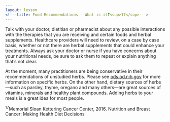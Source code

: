 ```yaml
---
layout: lesson
<!---title: Food Recommendations - What is it?<sup>17</sup>--->
---
```


Talk with your doctor, dietitian or pharmacist about any possible interactions with the therapies that you are receiving and certain foods and herbal supplements. Healthcare providers will need to review, on a case by case basis, whether or not there are herbal supplements that could enhance your treatments. Always ask your doctor or nurse if you have concerns about your nutritional needs, be sure to ask them to repeat or explain anything that’s not clear.

At the moment, many practitioners are being conservative in their recommendations of unstudied herbs. Please see [ods.od.nih.gov](ods.od.nih.gov) for more information on specific herbs. On the other hand, dietary sources of herbs—such as parsley, thyme, oregano and many others—are great sources of vitamins, minerals and healthy plant compounds. Adding herbs to your meals is a great idea for most people.

<sup>17</sup>Memorial Sloan Kettering Cancer Center, 2016. Nutrition and Breast Cancer: Making Health Diet Decisions
